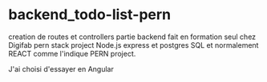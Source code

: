 # backend_todo-list-pern

creation de routes et controllers partie backend fait en formation seul chez Digifab 
pern stack project Node.js express et postgres SQL et normalement REACT comme l'indique PERN project.

J'ai choisi d'essayer en Angular
